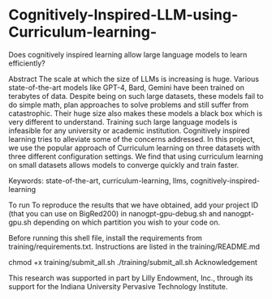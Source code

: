 # Cognitively-Inspired-LLM-using-Curriculum-learning-
Does cognitively inspired learning allow large language models to learn efficiently?

Abstract
The scale at which the size of LLMs is increasing is huge. Various state-of-the-art models like GPT-4, Bard, Gemini have been trained on terabytes of data. Despite being on such large datasets, these models fail to do simple math, plan approaches to solve problems and still suffer from catastrophic. Their huge size also makes these models a black box which is very different to understand. Training such large language models is infeasible for any university or academic institution. Cognitively inspired learning tries to alleviate some of the concerns addressed. In this project, we use the popular approach of Curriculum learning on three datasets with three different configuration settings. We find that using curriculum learning on small datasets allows models to converge quickly and train faster.

Keywords: state-of-the-art, curriculum-learning, llms, cognitively-inspired-learning

To run
To reproduce the results that we have obtained, add your project ID (that you can use on BigRed200) in nanogpt-gpu-debug.sh and nanogpt-gpu.sh depending on which partition you wish to your code on.

Before running this shell file, install the requirements from training/requirements.txt. Instructions are listed in the training/README.md

chmod +x training/submit_all.sh
./training/submit_all.sh
Acknowledgement

This research was supported in part by Lilly Endowment, Inc., through its support for the Indiana University Pervasive Technology Institute.
